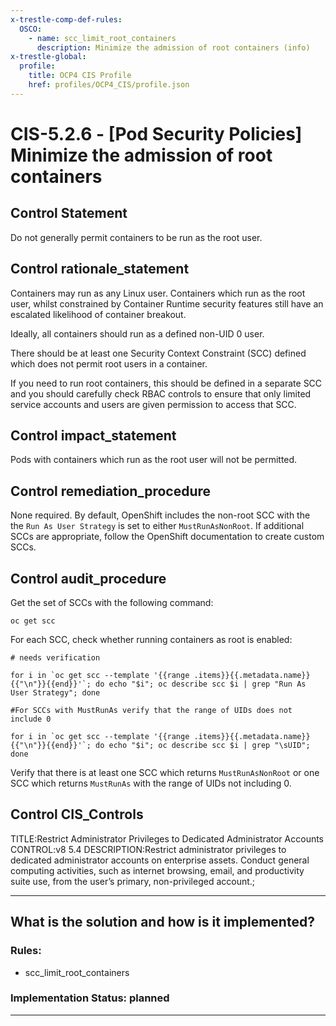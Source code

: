 ```yaml
---
x-trestle-comp-def-rules:
  OSCO:
    - name: scc_limit_root_containers
      description: Minimize the admission of root containers (info)
x-trestle-global:
  profile:
    title: OCP4 CIS Profile
    href: profiles/OCP4_CIS/profile.json
---
```


# CIS-5.2.6 - \[Pod Security Policies\] Minimize the admission of root containers

## Control Statement

Do not generally permit containers to be run as the root user.

## Control rationale_statement

Containers may run as any Linux user. Containers which run as the root user, whilst constrained by Container Runtime security features still have an escalated likelihood of container breakout.

Ideally, all containers should run as a defined non-UID 0 user.

There should be at least one Security Context Constraint (SCC) defined which does not permit root users in a container.

If you need to run root containers, this should be defined in a separate SCC and you should carefully check RBAC controls to ensure that only limited service accounts and users are given permission to access that SCC.

## Control impact_statement

Pods with containers which run as the root user will not be permitted.

## Control remediation_procedure

None required. By default, OpenShift includes the non-root SCC with the the `Run As User Strategy` is set to either `MustRunAsNonRoot`. If additional SCCs are appropriate, follow the OpenShift documentation to create custom SCCs.

## Control audit_procedure

Get the set of SCCs with the following command:

```
oc get scc
```

For each SCC, check whether running containers as root is enabled:

```
# needs verification

for i in `oc get scc --template '{{range .items}}{{.metadata.name}}{{"\n"}}{{end}}'`; do echo "$i"; oc describe scc $i | grep "Run As User Strategy"; done

#For SCCs with MustRunAs verify that the range of UIDs does not include 0

for i in `oc get scc --template '{{range .items}}{{.metadata.name}}{{"\n"}}{{end}}'`; do echo "$i"; oc describe scc $i | grep "\sUID"; done
```

Verify that there is at least one SCC which returns `MustRunAsNonRoot` or one SCC which returns `MustRunAs` with the range of UIDs not including 0.

## Control CIS_Controls

TITLE:Restrict Administrator Privileges to Dedicated Administrator Accounts CONTROL:v8 5.4 DESCRIPTION:Restrict administrator privileges to dedicated administrator accounts on enterprise assets. Conduct general computing activities, such as internet browsing, email, and productivity suite use, from the user’s primary, non-privileged account.;

______________________________________________________________________

## What is the solution and how is it implemented?

<!-- For implementation status enter one of: implemented, partial, planned, alternative, not-applicable -->

<!-- Note that the list of rules under ### Rules: is read-only and changes will not be captured after assembly to JSON -->

<!-- Add control implementation description here for control: CIS-5.2.6 -->

### Rules:

  - scc_limit_root_containers

### Implementation Status: planned

______________________________________________________________________
